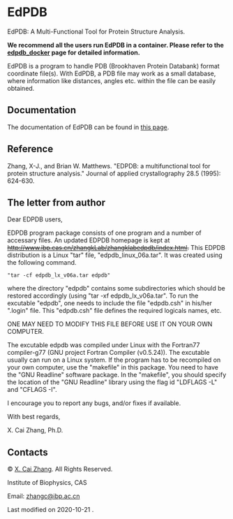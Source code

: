 # EdPDB
EdPDB: A Multi-Functional Tool for Protein Structure Analysis.

__We recommend all the users run EdPDB in a container. Please refer to the [edpdb_docker](https://github.com/cz-zhao-lab-ibp/edpdb_docker) page for detailed information.__

EdPDB is a program to handle PDB (Brookhaven Protein Databank) format coordinate file(s). With EdPDB, a PDB file may work as a small database, where information like distances, angles etc. within the file can be easily obtained.

## Documentation
The documentation of EdPDB can be found in [this page](http://175.24.30.189:8080/edpdb/).

## Reference
Zhang, X-J., and Brian W. Matthews. "EDPDB: a multifunctional tool for protein structure analysis." Journal of applied crystallography 28.5 (1995): 624-630.

## The letter from author
Dear EDPDB users,

EDPDB program package consists of one program and a number of accessary files. An updated EDPDB homepage is kept at ~~http://www.ibp.cas.cn/zhangkLab/zhangklabedpdb/index.html.~~
This EDPDB distribution is a Linux "tar" file, "edpdb_linux_06a.tar". It was created using the following command.

```
"tar -cf edpdb_lx_v06a.tar edpdb"
```

where the directory "edpdb" contains some subdirectories which should be restored accordingly (using "tar -xf edpdb_lx_v06a.tar". To run the excutable "edpdb", one needs to include the file 
"edpdb.csh" in his/her ".login" file.  This "edpdb.csh" file defines the required logicals names, etc.

ONE MAY NEED TO MODIFY THIS FILE BEFORE USE IT ON YOUR OWN COMPUTER.

The excutable edpdb was compiled under Linux with the Fortran77 compiler-g77 (GNU project Fortran Compiler (v0.5.24)). 
The excutable usually can run on a Linux system. If the program has to be recompiled on your own computer, use the "makefile" in this package. You need to have the "GNU Readline" software package. In the "makefile", you should specify the location of the "GNU Readline" library using the flag id "LDFLAGS -L" and "CFLAGS -I".

I encourage you to report any bugs, and/or fixes if available.

With best regards,

X. Cai Zhang,  Ph.D.

## Contacts
© [X. Cai Zhang](http://english.ibp.cas.cn/faculty/index_18316.html?json=http://www.ibp.cas.cn/sourcedb_ibp_cas/cn/ibpexport/EN_xsszmZ/202005/t20200519_5582960.json). All Rights Reserved. 

Institute of Biophysics, CAS 

Email: zhangc@ibp.ac.cn 

Last modified on 2020-10-21 .

